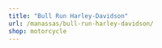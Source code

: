 ```yaml
---
title: "Bull Run Harley-Davidson"
url: /manassas/bull-run-harley-davidson/
shop: motorcycle
---
```

